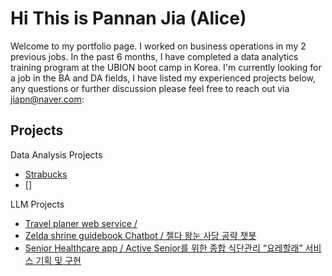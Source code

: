 # Hi This is Pannan Jia (Alice)
Welcome to my portfolio page. I worked on business operations in my 2 previous jobs. In the past 6 months, I have completed a data analytics training program at the UBION boot camp in Korea. I'm currently looking for a job in the BA and DA fields, I have listed my experienced projects below, any questions or further discussion please feel free to reach out via jiapn@naver.com: 

## Projects
Data Analysis Projects
- [Strabucks](https://github.com/jiapn123/Starbucks/tree/main?tab=readme-ov-file)
- []

LLM Projects 
- [Travel planer web service / ]()
- [Zelda shrine guidebook Chatbot / 젤다 왕눈 사당 공략 챗봇](https://github.com/jiapn123/zelda-guide-gpt)
- [Senior Healthcare app / Active Senior를 위한 종합 식단관리 “요레할래” 서비스 기획 및 구현](https://github.com/jonggu12/yorehalre_project)


<!--
**joshmadakor1/joshmadakor1** is a ✨ _special_ ✨ repository because its `README.md` (this file) appears on your GitHub profile.

Here are some ideas to get you started:

- 🔭 I’m currently working on ...
- 🌱 I’m currently learning ...
- 👯 I’m looking to collaborate on ...
- 🤔 I’m looking for help with ...
- 💬 Ask me about ...
- 📫 How to reach me: ...
- 😄 Pronouns: ...
- ⚡ Fun fact: ...
-->
